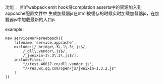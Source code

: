 功能：
监听webpack emit hook将complation asserts中的资源加入到appcache配置文件中
生成加载器js在html被缓存的时候实时加载加载器js，在加载器js中加载最新的入口js

example:

    new serviceWorkerWebpack({
        filename:'service.appcache',
        exclude:[/_bridge\.3\.1\.3\.js$/,
            /_dll\.vendor\.js$/,
            /_jweixin-1\.3\.2\.js$/],
        includeFiles:[
            "//test.40017.cn/dll.vendor.js",
            "//res.wx.qq.com/open/js/jweixin-1.3.2.js"
        ]
    })
